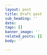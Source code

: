 ```yaml
---
layout: post
title: Draft post
sub_heading: ''
date: 
tags: []
banner_image: ''
related_posts: []
body: ''

---
```

